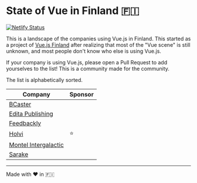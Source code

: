 # State of Vue in Finland 🇫🇮

[![Netlify Status](https://api.netlify.com/api/v1/badges/a0030ac5-3282-414c-9255-1a07ae5aa456/deploy-status)](https://app.netlify.com/sites/relaxed-newton-8b4a5e/deploys)

This is a landscape of the companies using Vue.js in Finland. This started as a project of [Vue.js Finland](https://www.meetup.com/vuejs-finland/) after realizing that most of the "Vue scene" is still unknown, and most people don't know who else is using Vue.js.

If your company is using Vue.js, please open a Pull Request to add yourselves to the list! This is a community made for the community.

The list is alphabetically sorted.

| Company | Sponsor |
| ---  | --- |
| [BCaster](https://www.bcaster.com) |  |
| [Edita Publishing](https://www.editapublishing.fi) |  |
| [Feedbackly](https://www.feedbackly.com/) |  |
| [Holvi](https://www.holvi.com/fi-en/) | ⭐️ |
| [Montel Intergalactic](https://www.montel.fi) |  |
| [Sarake](https://sarake.fi) | |
--- 
Made with ❤ in 🇫🇮
